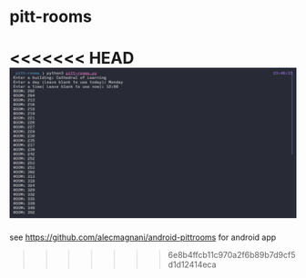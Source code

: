 # pitt-rooms

<<<<<<< HEAD
![Main](screenshots/main.png?raw=true)
=======
see https://github.com/alecmagnani/android-pittrooms for android app
>>>>>>> 6e8b4ffcb11c970a2f6b89b7d9cf5d1d12414eca
